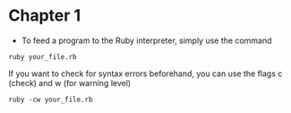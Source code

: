 # Chapter 1

- To feed a program to the Ruby interpreter, simply use the command
```
ruby your_file.rb
```

If you want to check for syntax errors beforehand, you can use the flags c (check) and w (for warning level)

```
ruby -cw your_file.rb
```
